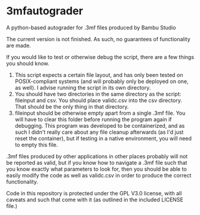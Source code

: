 # 3mfautograder
A python-based autograder for .3mf files produced by Bambu Studio

The current version is not finished. As such, no guarantees of functionality are made. 

If you would like to test or otherwise debug the script, there are a few things you should know. 

1. This script expects a certain file layout, and has only been tested on POSIX-compliant systems (and will probably only be deployed on one, as well). 
I advise running the script in its own directory. 
2. You should have two directories in the same directory as the script: fileinput and csv. 
You should place validc.csv into the csv directory. That should be the only thing in that directory.
3. fileinput should be otherwise empty apart from a single .3mf file. You will have to clear this folder before running the program again if debugging. This program was developed to be containerized, and as such I didn't really care about any file cleanup afterwards (as I'd just reset the container), but if testing in a native environment, you will need to empty this file. 

.3mf files produced by other applications in other places probably will not be reported as valid, but if you know how to navigate a .3mf file such that you know exactly what parameters to look for, then you should be able to easily modify the code as well as validc.csv in order to produce the correct functionality. 

Code in this repository is protected under the GPL V3.0 license, with all caveats and such that come with it (as outlined in the included LICENSE file.)





